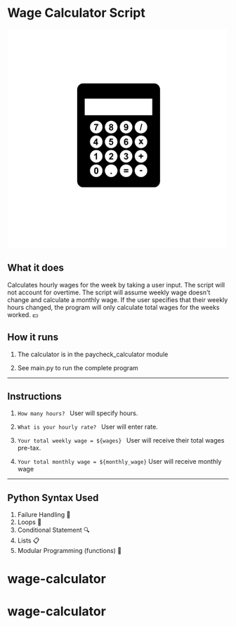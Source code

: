 # Wage Calculator Script

![Calculator](calculator3.png)
## **What it does** 
 Calculates hourly wages for the week by taking a user input. The script will not account for overtime. The script will assume weekly wage doesn't change and calculate a monthly wage. If the user specifies that their weekly hours changed, the program will only calculate total wages for the weeks worked. :dollar:

 ## **How it runs**
 1. The calculator is in the paycheck_calculator module
 
 2. See main.py to run the complete program 

---
## **Instructions**
   1. `How many hours? `  User will specify hours. 
   
   2. `What is your hourly rate? ` User will enter rate.
   
   3. `Your total weekly wage = ${wages} ` User will receive their total wages pre-tax.
   
   4. `Your total monthly wage = ${monthly_wage}` User will receive monthly wage 

 ---

 ## **Python Syntax Used**
 1. Failure Handling :no_entry_sign: 
 2. Loops :repeat:
 3. Conditional Statement :mag:
 4. Lists :clipboard:
 5. Modular Programming (functions) :hammer:
# wage-calculator
# wage-calculator
